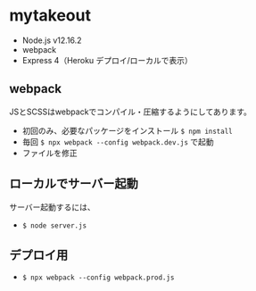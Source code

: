 # mytakeout

- Node.js v12.16.2
- webpack
- Express 4（Heroku デプロイ/ローカルで表示）

## webpack

JSとSCSSはwebpackでコンパイル・圧縮するようにしてあります。

- 初回のみ、必要なパッケージをインストール `$ npm install`
- 毎回 `$ npx webpack --config webpack.dev.js` で起動
- ファイルを修正

## ローカルでサーバー起動

サーバー起動するには、

- `$ node server.js`

## デプロイ用

- `$ npx webpack --config webpack.prod.js`
